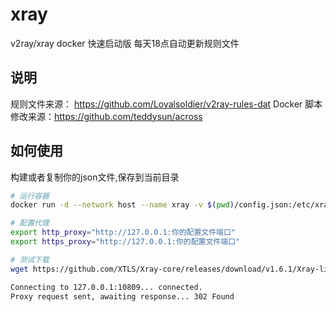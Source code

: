 # xray
v2ray/xray docker 快速启动版 每天18点自动更新规则文件

## 说明
规则文件来源： https://github.com/Loyalsoldier/v2ray-rules-dat
Docker 脚本修改来源：https://github.com/teddysun/across

## 如何使用
构建或者复制你的json文件,保存到当前目录

```bash
# 运行容器
docker run -d --network host --name xray -v $(pwd)/config.json:/etc/xray/config.json marchocode/xray

# 配置代理
export http_proxy="http://127.0.0.1:你的配置文件端口"
export https_proxy="http://127.0.0.1:你的配置文件端口"

# 测试下载
wget https://github.com/XTLS/Xray-core/releases/download/v1.6.1/Xray-linux-64.zip

Connecting to 127.0.0.1:10809... connected.
Proxy request sent, awaiting response... 302 Found
```
